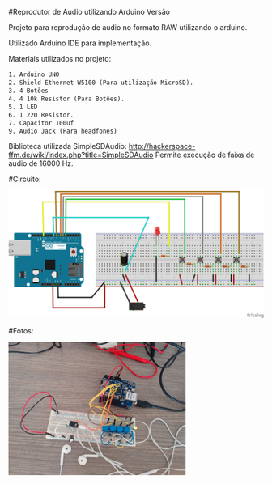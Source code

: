 #Reprodutor de Audio utilizando Arduino Versão

Projeto para reprodução de audio no formato RAW utilizando o arduino.

Utilizado Arduino IDE para implementação.

Materiais utilizados no projeto:
  
    1. Arduino UNO
    2. Shield Ethernet W5100 (Para utilização MicroSD).
    3. 4 Botões 
    4. 4 10k Resistor (Para Botões).
    5. 1 LED
    6. 1 220 Resistor.
    7. Capacitor 100uf
    9. Audio Jack (Para headfones)

Biblioteca utilizada
  SimpleSDAudio: http://hackerspace-ffm.de/wiki/index.php?title=SimpleSDAudio 
  Permite execução de faixa de audio de 16000 Hz.
  
#Circuito:

  ![alt tag](https://github.com/felipeeths/Reprodutor-de-Audio-Arduino/blob/master/Reproduor%20de%20Audio%20V2_bb.png?raw=true "Circuito")
  
#Fotos:

  <p align="left">
    <img src="https://github.com/felipeeths/Reprodutor-de-Audio-Arduino/blob/master/Circuito.jpg?raw=true" width="350"/>
  </p>

